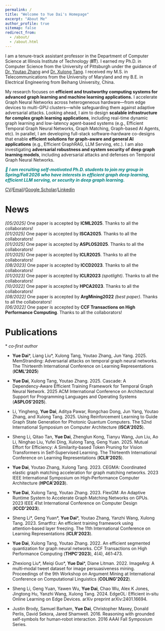 ```yaml
---
permalink: /
title: "Welcome to Yue Dai's Homepage"
excerpt: "About Me"
author_profile: true
sitemap: false
redirect_from: 
  - /about/
  - /about.html
---
```



I am a tenure-track assistant professor in the Department of Computer Science at Illinois Institute of Technology (**IIT**). I earned my Ph.D. in Computer Science from the University of Pittsburgh under the guidance of [Dr. Youtao Zhang](https://people.cs.pitt.edu/~zhangyt/) and [Dr. Xulong Tang](https://xzt102.github.io/). I received my M.S. in Telecommunications from the University of Maryland and my B.E. in Electrical Engineering from Beihang University, China.

My research focuses on **efficient and trustworthy computing systems for advanced graph learning and machine learning applications.** I accelerate Graph Neural Networks across heterogeneous hardware—from edge devices to multi-GPU clusters—while safeguarding them against adaptive adversarial attacks. Looking ahead, I aim to design **scalable infrastructure for complex graph learning applications**, including real-time dynamic graph learning and low-latency agent-based systems (e.g., Efficient Temporal Graph Neural Networks, Graph Matching, Graph-based AI Agents, etc). In parallel, I am developing full-stack software–hardware co-designs that enable **efficient solutions for graph-aware and general AI applications** (e.g., Efficient GraphRAG, LLM Serving, etc.). I am also investigating **adversarial robustness and system security of deep graph learning models**, including adversarial attacks and defenses on Temporal Graph Neural Networks.

<p style="color: #008080; font-style: italic;">
  🌟 <strong>I am recruiting self-motivated Ph.D. students to join my group in Spring/Fall 2026 who have interests in efficient graph deep learning, efficient LLM serving, or security in deep graph learning. </strong>
</p>

[CV](../files/Curriculum_Vitae.pdf)/[Email](ydai21@illinoistech.edu)/[Google Scholar](https://scholar.google.com/citations?user=f3zYpYwAAAAJ&hl=en)/[Linkedin](https://www.linkedin.com/in/yue-dai-aa8a9012b/)

News
======
_[05/2025]_ One paper is accepted by **ICML2025**. Thanks to all the collaborators!\
_[01/2025]_ One paper is accepted by **ISCA2025**. Thanks to all the collaborators!\
_[01/2025]_ One paper is accepted by **ASPLOS2025**. Thanks to all the collaborators!\
_[01/2025]_ One paper is accepted by **ICLR2025**. Thanks to all the collaborators!\
_[08/2023]_ One paper is accepted by **ICCD2023**. Thanks to all the collaborators!\
_[01/2023]_ One paper is accepted by **ICLR2023** _(spotlight)_. Thanks to all the collaborators!\
_[10/2022]_ One paper is accepted by **HPCA2023**. Thanks to all the collaborators!\
_[08/2022]_ One paper is accepted by **ArgMining2022** _(best paper)_. Thanks to all the collaborators!\
_[06/2022]_ One paper is accepted by **CCF Transactions on High Performance Computing**. Thanks to all the collaborators!

Publications
======

\* *co‑first author*

- **Yue Dai***, Liang Liu*, Xulong Tang, Youtao Zhang, Jun Yang. 2025. MemStranding: Adversarial attacks on temporal graph neural networks. The Thirteenth International Conference on Learning Representations (**ICML'2025**)

- **Yue Dai**, Xulong Tang, Youtao Zhang. 2025. Cascade: A Dependency‑Aware Efficient Training Framework for Temporal Graph Neural Network. 2025 ACM International Conference on Architectural Support for Programming Languages and Operating Systems (**ASPLOS'2025**).

- Li, Yingheng, **Yue Dai**, Aditya Pawar, Rongchao Dong, Jun Yang, Youtao Zhang, and Xulong Tang. 2025. Using Reinforcement Learning to Guide Graph State Generation for Photonic Quantum Computers. The 52nd International Symposium on Computer Architecture (**ISCA'2025**).

- Sheng Li, Qitao Tan, **Yue Dai**, Zhenglun Kong, Tianyu Wang, Jun Liu, Ao Li, Ninghao Liu, Yufei Ding, Xulong Tang, Geng Yuan. 2025. Mutual Effort for Efficiency: A Similarity‑based Token Pruning for Vision Transformers in Self‑Supervised Learning. The Thirteenth International Conference on Learning Representations (**ICLR'2025**).

- **Yue Dai**, Youtao Zhang, Xulong Tang. 2023. CEGMA: Coordinated elastic graph matching acceleration for graph matching networks. 2023 IEEE International Symposium on High‑Performance Computer Architecture (**HPCA'2023**).

- **Yue Dai**, Xulong Tang, Youtao Zhang. 2023. FlexGM: An Adaptive Runtime System to Accelerate Graph Matching Networks on GPUs. 2023 IEEE 41st International Conference on Computer Design (**ICCD'2023**).

- Sheng Li\*, Geng Yuan\*, **Yue Dai***, Youtao Zhang, Yanzhi Wang, Xulong Tang. 2023. Smartfrz: An efficient training framework using attention‑based layer freezing. The 11th International Conference on Learning Representations (**ICLR'2023**).

- **Yue Dai**, Xulong Tang, Youtao Zhang. 2022. An efficient segmented quantization for graph neural networks. CCF Transactions on High Performance Computing (**THPC'2023**), 4(4), 461‑473.

- Zhexiong Liu\*, Meiqi Guo\*, **Yue Dai***, Diane Litman. 2022. ImageArg: A multi‑modal tweet dataset for image persuasiveness mining. Proceedings of the 9th Workshop on Argument Mining at International Conference on Computational Linguistics (**COLING'2022**).

- Sheng Li, Geng Yuan, Yawen Wu, **Yue Dai**, Chao Wu, Alex K Jones, Jingtong Hu, Yanzhi Wang, Xulong Tang. 2024. EdgeOL: Efficient in‑situ Online Learning on Edge Devices. arXiv preprint arXiv:2401.16694.

- Justin Brody, Samuel Barham, **Yue Dai**, Christopher Maxey, Donald Perlis, David Sekora, Jared Shamwell. 2016. Reasoning with grounded self‑symbols for human‑robot interaction. 2016 AAAI Fall Symposium Series.
